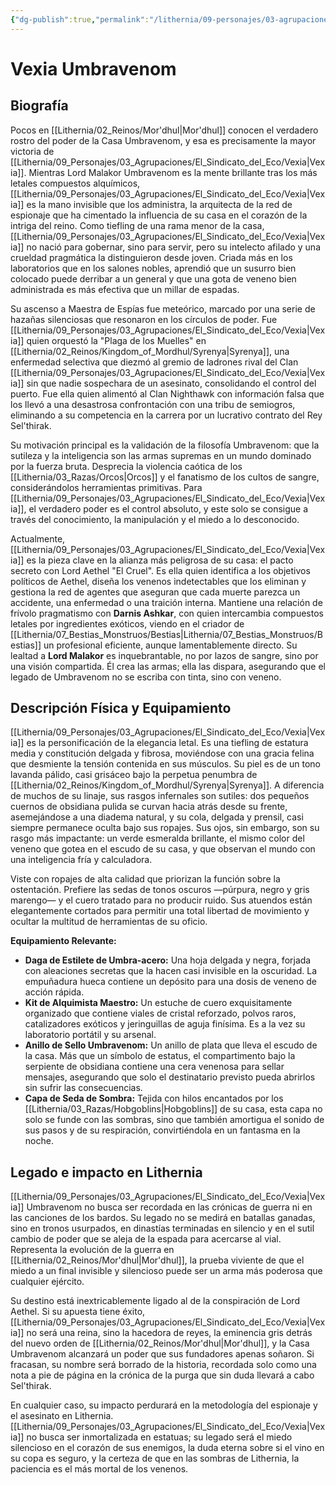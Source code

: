 ```yaml
---
{"dg-publish":true,"permalink":"/lithernia/09-personajes/03-agrupaciones/casa-umbravenom/vexia-umbravenom/","tags":["lithernia","personajes","Casa Umbravenom","Mor'dhul","espionaje","tiefling"]}
---
```


# Vexia Umbravenom

## Biografía

Pocos en [[Lithernia/02_Reinos/Mor'dhul\|Mor'dhul]] conocen el verdadero rostro del poder de la Casa Umbravenom, y esa es precisamente la mayor victoria de [[Lithernia/09_Personajes/03_Agrupaciones/El_Sindicato_del_Eco/Vexia\|Vexia]]. Mientras Lord Malakor Umbravenom es la mente brillante tras los más letales compuestos alquímicos, [[Lithernia/09_Personajes/03_Agrupaciones/El_Sindicato_del_Eco/Vexia\|Vexia]] es la mano invisible que los administra, la arquitecta de la red de espionaje que ha cimentado la influencia de su casa en el corazón de la intriga del reino. Como tiefling de una rama menor de la casa, [[Lithernia/09_Personajes/03_Agrupaciones/El_Sindicato_del_Eco/Vexia\|Vexia]] no nació para gobernar, sino para servir, pero su intelecto afilado y una crueldad pragmática la distinguieron desde joven. Criada más en los laboratorios que en los salones nobles, aprendió que un susurro bien colocado puede derribar a un general y que una gota de veneno bien administrada es más efectiva que un millar de espadas.

Su ascenso a Maestra de Espías fue meteórico, marcado por una serie de hazañas silenciosas que resonaron en los círculos de poder. Fue [[Lithernia/09_Personajes/03_Agrupaciones/El_Sindicato_del_Eco/Vexia\|Vexia]] quien orquestó la "Plaga de los Muelles" en [[Lithernia/02_Reinos/Kingdom_of_Mordhul/Syrenya\|Syrenya]], una enfermedad selectiva que diezmó al gremio de ladrones rival del Clan [[Lithernia/09_Personajes/03_Agrupaciones/El_Sindicato_del_Eco/Vexia\|Vexia]] sin que nadie sospechara de un asesinato, consolidando el control del puerto. Fue ella quien alimentó al Clan Nighthawk con información falsa que los llevó a una desastrosa confrontación con una tribu de semiogros, eliminando a su competencia en la carrera por un lucrativo contrato del Rey Sel'thirak.

Su motivación principal es la validación de la filosofía Umbravenom: que la sutileza y la inteligencia son las armas supremas en un mundo dominado por la fuerza bruta. Desprecia la violencia caótica de los [[Lithernia/03_Razas/Orcos\|Orcos]] y el fanatismo de los cultos de sangre, considerándolos herramientas primitivas. Para [[Lithernia/09_Personajes/03_Agrupaciones/El_Sindicato_del_Eco/Vexia\|Vexia]], el verdadero poder es el control absoluto, y este solo se consigue a través del conocimiento, la manipulación y el miedo a lo desconocido.

Actualmente, [[Lithernia/09_Personajes/03_Agrupaciones/El_Sindicato_del_Eco/Vexia\|Vexia]] es la pieza clave en la alianza más peligrosa de su casa: el pacto secreto con Lord Aethel "El Cruel". Es ella quien identifica a los objetivos políticos de Aethel, diseña los venenos indetectables que los eliminan y gestiona la red de agentes que aseguran que cada muerte parezca un accidente, una enfermedad o una traición interna. Mantiene una relación de frívolo pragmatismo con **Darnis Ashkar**, con quien intercambia compuestos letales por ingredientes exóticos, viendo en el criador de [[Lithernia/07_Bestias_Monstruos/Bestias\|Lithernia/07_Bestias_Monstruos/Bestias]] un profesional eficiente, aunque lamentablemente directo. Su lealtad a **Lord Malakor** es inquebrantable, no por lazos de sangre, sino por una visión compartida. Él crea las armas; ella las dispara, asegurando que el legado de Umbravenom no se escriba con tinta, sino con veneno.

## Descripción Física y Equipamiento

[[Lithernia/09_Personajes/03_Agrupaciones/El_Sindicato_del_Eco/Vexia\|Vexia]] es la personificación de la elegancia letal. Es una tiefling de estatura media y constitución delgada y fibrosa, moviéndose con una gracia felina que desmiente la tensión contenida en sus músculos. Su piel es de un tono lavanda pálido, casi grisáceo bajo la perpetua penumbra de [[Lithernia/02_Reinos/Kingdom_of_Mordhul/Syrenya\|Syrenya]]. A diferencia de muchos de su linaje, sus rasgos infernales son sutiles: dos pequeños cuernos de obsidiana pulida se curvan hacia atrás desde su frente, asemejándose a una diadema natural, y su cola, delgada y prensil, casi siempre permanece oculta bajo sus ropajes. Sus ojos, sin embargo, son su rasgo más impactante: un verde esmeralda brillante, el mismo color del veneno que gotea en el escudo de su casa, y que observan el mundo con una inteligencia fría y calculadora.

Viste con ropajes de alta calidad que priorizan la función sobre la ostentación. Prefiere las sedas de tonos oscuros —púrpura, negro y gris marengo— y el cuero tratado para no producir ruido. Sus atuendos están elegantemente cortados para permitir una total libertad de movimiento y ocultar la multitud de herramientas de su oficio.

**Equipamiento Relevante:**
*   **Daga de Estilete de Umbra-acero:** Una hoja delgada y negra, forjada con aleaciones secretas que la hacen casi invisible en la oscuridad. La empuñadura hueca contiene un depósito para una dosis de veneno de acción rápida.
*   **Kit de Alquimista Maestro:** Un estuche de cuero exquisitamente organizado que contiene viales de cristal reforzado, polvos raros, catalizadores exóticos y jeringuillas de aguja finísima. Es a la vez su laboratorio portátil y su arsenal.
*   **Anillo de Sello Umbravenom:** Un anillo de plata que lleva el escudo de la casa. Más que un símbolo de estatus, el compartimento bajo la serpiente de obsidiana contiene una cera venenosa para sellar mensajes, asegurando que solo el destinatario previsto pueda abrirlos sin sufrir las consecuencias.
*   **Capa de Seda de Sombra:** Tejida con hilos encantados por los [[Lithernia/03_Razas/Hobgoblins\|Hobgoblins]] de su casa, esta capa no solo se funde con las sombras, sino que también amortigua el sonido de sus pasos y de su respiración, convirtiéndola en un fantasma en la noche.

## Legado e impacto en Lithernia

[[Lithernia/09_Personajes/03_Agrupaciones/El_Sindicato_del_Eco/Vexia\|Vexia]] Umbravenom no busca ser recordada en las crónicas de guerra ni en las canciones de los bardos. Su legado no se medirá en batallas ganadas, sino en tronos usurpados, en dinastías terminadas en silencio y en el sutil cambio de poder que se aleja de la espada para acercarse al vial. Representa la evolución de la guerra en [[Lithernia/02_Reinos/Mor'dhul\|Mor'dhul]], la prueba viviente de que el miedo a un final invisible y silencioso puede ser un arma más poderosa que cualquier ejército.

Su destino está inextricablemente ligado al de la conspiración de Lord Aethel. Si su apuesta tiene éxito, [[Lithernia/09_Personajes/03_Agrupaciones/El_Sindicato_del_Eco/Vexia\|Vexia]] no será una reina, sino la hacedora de reyes, la eminencia gris detrás del nuevo orden de [[Lithernia/02_Reinos/Mor'dhul\|Mor'dhul]], y la Casa Umbravenom alcanzará un poder que sus fundadores apenas soñaron. Si fracasan, su nombre será borrado de la historia, recordada solo como una nota a pie de página en la crónica de la purga que sin duda llevará a cabo Sel'thirak.

En cualquier caso, su impacto perdurará en la metodología del espionaje y el asesinato en Lithernia. [[Lithernia/09_Personajes/03_Agrupaciones/El_Sindicato_del_Eco/Vexia\|Vexia]] no busca ser inmortalizada en estatuas; su legado será el miedo silencioso en el corazón de sus enemigos, la duda eterna sobre si el vino en su copa es seguro, y la certeza de que en las sombras de Lithernia, la paciencia es el más mortal de los venenos.